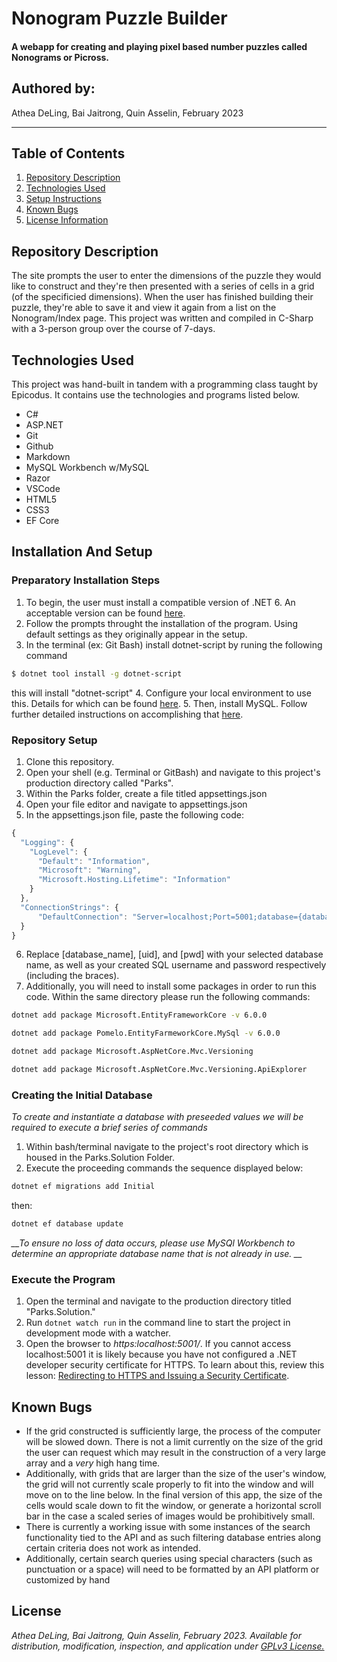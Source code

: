 # Nonogram Puzzle Builder

#### A webapp for creating and playing pixel based number puzzles called Nonograms or Picross. 

## Authored by:
Athea DeLing, Bai Jaitrong, Quin Asselin, February 2023

***

## Table of Contents
1. [Repository Description](#repository-description)
2. [Technologies Used](#technologies-used)
3. [Setup Instructions](#installation-and-setup)
4. [Known Bugs](#known-bugs)
5. [License Information](#license)

## Repository Description
The site prompts the user to enter the dimensions of the puzzle they would like to construct and they're then presented with a series of cells in a grid (of the specificied dimensions). When the user has finished building their puzzle, they're able to save it and view it again from a list on the Nonogram/Index page. This project was written and compiled in C-Sharp with a 3-person group over the course of 7-days.

## Technologies Used
This project was hand-built in tandem with a programming class taught by Epicodus. It contains use the technologies and programs listed below.

- C#
- ASP.NET
- Git
- Github
- Markdown
- MySQL Workbench w/MySQL
- Razor
- VSCode
- HTML5
- CSS3
- EF Core

## Installation And Setup

### Preparatory Installation Steps
1. To begin, the user must install a compatible version of .NET 6. An acceptable version can be found [here](https://dotnet.microsoft.com/en-us/download/dotnet/6.0).
2. Follow the prompts throught the installation of the program. Using default settings as they originally appear in the setup.
3. In the terminal (ex: Git Bash) install dotnet-script by runing the following command
```bash
$ dotnet tool install -g dotnet-script
```
this will install "dotnet-script"
4. Configure your local environment to use this. Details for which can be found [here](https://www.learnhowtoprogram.com/c-and-net/getting-started-with-c/installing-dotnet-script).
5. Then, install MySQL. Follow further detailed instructions on accomplishing that [here](https://www.learnhowtoprogram.com/c-and-net/getting-started-with-c/installing-and-configuring-mysql).

### Repository Setup
1. Clone this repository.
2. Open your shell (e.g. Terminal or GitBash) and navigate to this project's production directory called "Parks".
3. Within the Parks folder, create a file titled appsettings.json
4. Open your file editor and navigate to appsettings.json
5. In the appsettings.json file, paste the following code:
```javascript
{
  "Logging": {
    "LogLevel": {
      "Default": "Information",
      "Microsoft": "Warning",
      "Microsoft.Hosting.Lifetime": "Information"
    }
  },
  "ConnectionStrings": {
      "DefaultConnection": "Server=localhost;Port=5001;database={database_name};uid=[uid];pwd=[pwd];"
  }
}
```
6. Replace [database_name], [uid], and [pwd] with your selected database name, as well as your created SQL username and password respectively (including the braces).
7. Additionally, you will need to install some packages in order to run this code. Within the same directory please run the following commands:
```bash
dotnet add package Microsoft.EntityFrameworkCore -v 6.0.0 
```
```bash
dotnet add package Pomelo.EntityFarmeworkCore.MySql -v 6.0.0
```
```bash
dotnet add package Microsoft.AspNetCore.Mvc.Versioning
```
```bash
dotnet add package Microsoft.AspNetCore.Mvc.Versioning.ApiExplorer
```

### Creating the Initial Database
*To create and instantiate a database with preseeded values we will be required to execute a brief series of commands*
1. Within bash/terminal navigate to the project's root directory which is housed in the Parks.Solution Folder.
2. Execute the proceeding commands the sequence displayed below:
```bash
dotnet ef migrations add Initial
```
then:
```bash
dotnet ef database update
```
*__To ensure no loss of data occurs, please use MySQl Workbench to determine an appropriate database name that is not already in use. __*
### Execute the Program
1. Open the terminal and navigate to the production directory titled "Parks.Solution."
2. Run `dotnet watch run` in the command line to start the project in development mode with a watcher.
3. Open the browser to _https:localhost:5001/_. If you cannot access localhost:5001 it is likely because you have not configured a .NET developer security certificate for HTTPS. To learn about this, review this lesson: [Redirecting to HTTPS and Issuing a Security Certificate](https://www.learnhowtoprogram.com/c-and-net/basic-web-applications/redirecting-to-https-and-issuing-a-security-certificate).

## Known Bugs
- If the grid constructed is sufficiently large, the process of the computer will be slowed down. There is not a limit currently on the size of the grid the user can request which may result in the construction of a very large array and a _very_ high hang time.
- Additionally, with grids that are larger than the size of the user's window, the grid will not currently scale properly to fit into the window and will move on to the line below. In the final version of this app, the size of the cells would scale down to fit the window, or generate a horizontal scroll bar in the case a scaled series of images would be prohibitively small.
- There is currently a working issue with some instances of the search functionality tied to the API and as such filtering database entries along certain criteria does not work as intended.
- Additionally, certain search queries using special characters (such as punctuation or a space) will need to be formatted by an API platform or customized by hand 


## License
*Athea DeLing, Bai Jaitrong, Quin Asselin, February 2023. Available for distribution, modification, inspection, and application under [GPLv3 License.](https://www.gnu.org/licenses/gpl-3.0.en.html)*